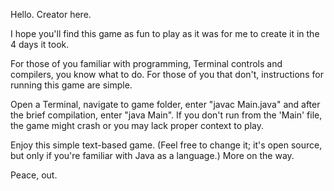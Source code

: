 Hello.
Creator here.

I hope you'll find this game as fun to play as it was for me to create it in the 4 days it took.

For those of you familiar with programming, Terminal controls and compilers, you know what to do.
For those of you that don't, instructions for running this game are simple.

Open a Terminal, navigate to game folder, enter "javac Main.java" and after the brief compilation, enter "java Main".
If you don't run from the 'Main' file, the game might crash or you may lack proper context to play.

Enjoy this simple text-based game. 
(Feel free to change it; it's open source, but only if you're familiar with Java as a language.)
More on the way.

Peace, out.
